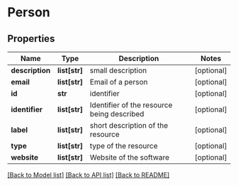 # Person

## Properties
Name | Type | Description | Notes
------------ | ------------- | ------------- | -------------
**description** | **list[str]** | small description | [optional] 
**email** | **list[str]** | Email of a person | [optional] 
**id** | **str** | identifier | [optional] 
**identifier** | **list[str]** | Identifier of the resource being described | [optional] 
**label** | **list[str]** | short description of the resource | [optional] 
**type** | **list[str]** | type of the resource | [optional] 
**website** | **list[str]** | Website of the software | [optional] 

[[Back to Model list]](../#documentation-for-models) [[Back to API list]](../#documentation-for-api-endpoints) [[Back to README]](../)


